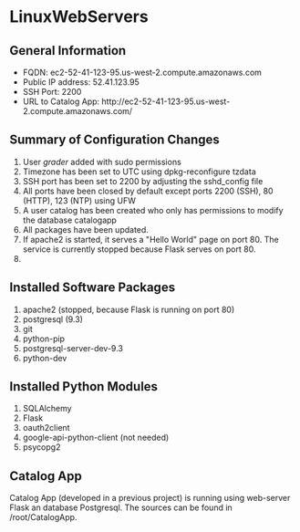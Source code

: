 # LinuxWebServers

<h2>General Information</h2>
<ul>
  <li>FQDN: ec2-52-41-123-95.us-west-2.compute.amazonaws.com
  <li>Public IP address: 52.41.123.95
  <li>SSH Port: 2200
  <li>URL to Catalog App: http://ec2-52-41-123-95.us-west-2.compute.amazonaws.com/
</ul>

<h2>Summary of Configuration Changes</h2>
<ol>
  <li>User <i>grader</i> added with sudo permissions
  <li>Timezone has been set to UTC using dpkg-reconfigure tzdata
  <li>SSH port has been set to 2200 by adjusting the sshd_config file
  <li>All ports have been closed by default except ports 2200 (SSH), 80 (HTTP), 123 (NTP) using UFW
  <li>A user </i>catalog</i> has been created who only has permissions to modify the database catalogapp
  <li>All packages have been updated.
  <li>If apache2 is started, it serves a "Hello World" page on port 80. The service is currently stopped because Flask serves on port 80.
  <li>
</ol>

<h2>Installed Software Packages</h2>
<ol>
  <li>apache2 (stopped, because Flask is running on port 80)
  <li>postgresql (9.3)
  <li>git
  <li>python-pip
  <li>postgresql-server-dev-9.3 
  <li>python-dev 
</ol>

<h2>Installed Python Modules</h2>
<ol>
  <li>SQLAlchemy
  <li>Flask
  <li>oauth2client
  <li>google-api-python-client (not needed)
  <li>psycopg2
</ol>

<h2>Catalog App</h2>
Catalog App (developed in a previous project) is running using web-server Flask an database Postgresql. The sources can be found in /root/CatalogApp.
